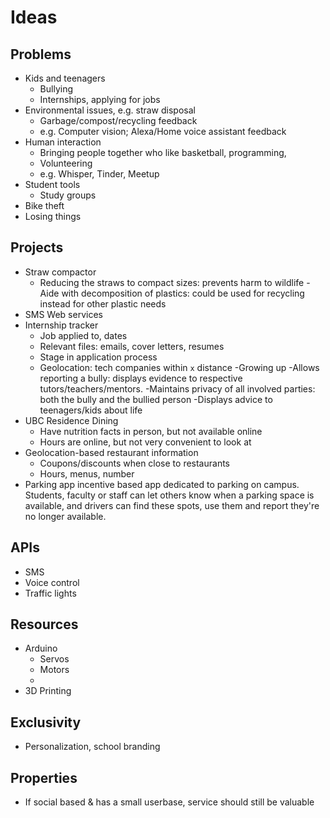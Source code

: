 # Ideas

## Problems

- Kids and teenagers
  - Bullying
  - Internships, applying for jobs
- Environmental issues, e.g. straw disposal
  - Garbage/compost/recycling feedback
  - e.g. Computer vision; Alexa/Home voice assistant feedback
- Human interaction
  - Bringing people together who like basketball, programming, 
  - Volunteering
  - e.g. Whisper, Tinder, Meetup
- Student tools
  - Study groups
- Bike theft
- Losing things

## Projects

- Straw compactor
  - Reducing the straws to compact sizes: prevents harm to wildlife 
  -Aide with decomposition of plastics: could be used for     recycling instead for other plastic needs  
- SMS Web services
- Internship tracker
  - Job applied to, dates
  - Relevant files: emails, cover letters, resumes
  - Stage in application process
  - Geolocation: tech companies within `x` distance
-Growing up
  -Allows reporting a bully: displays evidence to respective tutors/teachers/mentors.
  -Maintains privacy of all involved parties: both the bully and the bullied person
  -Displays advice to teenagers/kids about life
- UBC Residence Dining
  - Have nutrition facts in person, but not available online
  - Hours are online, but not very convenient to look at
- Geolocation-based restaurant information
  - Coupons/discounts when close to restaurants
  - Hours, menus, number 
- Parking app incentive based app dedicated to parking on campus. Students, faculty or staff can let others know when a parking space is available, and drivers can find these spots, use them and report they're no longer available.

## APIs

- SMS
- Voice control
- Traffic lights

## Resources

- Arduino
  - Servos
  - Motors
  - 
- 3D Printing

## Exclusivity

- Personalization, school branding

## Properties

- If social based & has a small userbase, service should still be valuable